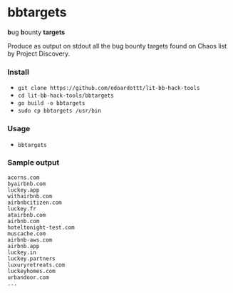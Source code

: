 # bbtargets

**b**ug **b**ounty **targets**

Produce as output on stdout all the bug bounty targets found on Chaos list by Project Discovery.  

### Install

- `git clone https://github.com/edoardottt/lit-bb-hack-tools`
- `cd lit-bb-hack-tools/bbtargets`
- `go build -o bbtargets`
- `sudo cp bbtargets /usr/bin`

### Usage

- `bbtargets`

### Sample output

```
acorns.com
byairbnb.com
luckey.app
withairbnb.com
airbnbcitizen.com
luckey.fr
atairbnb.com
airbnb.com
hoteltonight-test.com
muscache.com
airbnb-aws.com
airbnb.app
luckey.in
luckey.partners
luxuryretreats.com
luckeyhomes.com
urbandoor.com
...
```
